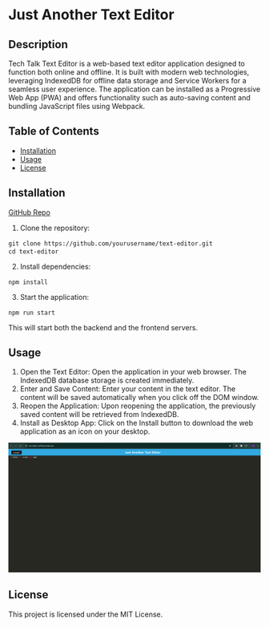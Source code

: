 # Just Another Text Editor

## Description

Tech Talk Text Editor is a web-based text editor application designed to function both online and offline. It is built with modern web technologies, leveraging IndexedDB for offline data storage and Service Workers for a seamless user experience. The application can be installed as a Progressive Web App (PWA) and offers functionality such as auto-saving content and bundling JavaScript files using Webpack.

## Table of Contents

- [Installation](#installation)
- [Usage](#usage)
- [License](#license)

## Installation

[GitHub Repo](https://github.com/Jakostein97/text-editor)

1. Clone the repository:
```
git clone https://github.com/yourusername/text-editor.git
cd text-editor
```
2. Install dependencies:
```
npm install
```
3. Start the application:
```
npm run start
```
This will start both the backend and the frontend servers.

## Usage

1. Open the Text Editor:
Open the application in your web browser. The IndexedDB database storage is created immediately.
2. Enter and Save Content:
Enter your content in the text editor. The content will be saved automatically when you click off the DOM window.
3. Reopen the Application:
Upon reopening the application, the previously saved content will be retrieved from IndexedDB.
4. Install as Desktop App:
Click on the Install button to download the web application as an icon on your desktop.

![Web App Screenshot](assets/images/Screenshot%202024-08-06%20192631.png)

## License

This project is licensed under the MIT License.